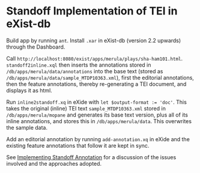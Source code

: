 Standoff Implementation of TEI in eXist-db
===================

Build app by running `ant`. Install `.xar` in eXist-db (version 2.2 upwards) through the Dashboard.

Call `http://localhost:8080/exist/apps/merula/plays/sha-ham101.html`. `standoff2inline.xql` then inserts the annotations stored in `/db/apps/merula/data/annotations` into the base text (stored as `/db/apps/merula/data/sample_MTDP10363.xml`), first the editorial annotations, then the feature annotations, thereby re-generating a TEI document, and displays it as html.

Run `inline2standoff.xq` in eXide with `let $output-format := 'doc'`. This takes the original (inline) TEI text `sample_MTDP10363.xml` stored in `/db/apps/merula/mopane` and generates its base text version, plus all of its inline annotations, and stores this in `/db/apps/merula/data`. This overwrites the sample data.

Add an editorial annotation by running `add-annotation.xq` in eXide and the existing feature annotations that follow it are kept in sync.

See [Implementing Standoff Annotation](https://github.com/jensopetersen/merula/blob/master/implementing-standoff-annotation.md) for a discussion of the issues involved and the approaches adopted.